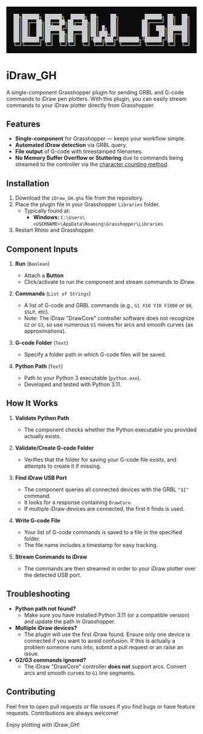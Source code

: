 ![iDraw_GH Banner](resources/idraw_gh_titlepic.png)

# iDraw_GH

A single-component Grasshopper plugin for sending GRBL and G-code commands to iDraw pen plotters. With this plugin, you can easily stream commands to your iDraw plotter directly from Grasshopper.

## Features

- **Single-component** for Grasshopper — keeps your workflow simple.  
- **Automated iDraw detection** via GRBL query.  
- **File output** of G-code with timestamped filenames.
- **No Memory Buffer Overflow or Stuttering** due to commands being streamed to the controller via the [character counting method](https://github.com/grbl/grbl/wiki/Interfacing-with-Grbl#streaming-a-g-code-program-to-grbl).

## Installation

1. Download the `iDraw_GH.gha` file from the repository.  
2. Place the plugin file in your Grasshopper `Libraries` folder.  
   - Typically found at:  
     - **Windows:** `C:\Users\<USERNAME>\AppData\Roaming\Grasshopper\Libraries`  
3. Restart Rhino and Grasshopper.  

## Component Inputs

1. **Run** (`Boolean`)  
   - Attach a **Button**  
   - Click/activate to run the component and stream commands to iDraw.  

2. **Commands** (`List of Strings`)  
   - A list of G-code and GRBL commands (e.g., `G1 X10 Y10 F1000` or `$H`, `$SLP`, etc).  
   - Note: The iDraw "DrawCore" controller software does not recognize `G2` or `G3`, so use numerous `G1` moves for arcs and smooth curves (as approximations).  

3. **G-code Folder** (`Text`)  
   - Specify a folder path in which G-code files will be saved.  

4. **Python Path** (`Text`)  
   - Path to your Python 3 executable (`python.exe`).  
   - Developed and tested with Python 3.11.  

## How It Works

1. **Validate Python Path**  
   - The component checks whether the Python executable you provided actually exists.  

2. **Validate/Create G-code Folder**  
   - Verifies that the folder for saving your G-code file exists, and attempts to create it if missing.  

3. **Find iDraw USB Port**  
   - The component queries all connected devices with the GRBL `"$I"` command.  
   - It looks for a response containing `DrawCore`.  
   - If multiple iDraw devices are connected, the first it finds is used.  

4. **Write G-code File**  
   - Your list of G-code commands is saved to a file in the specified folder.  
   - The file name includes a timestamp for easy tracking.  

5. **Stream Commands to iDraw**  
   - The commands are then streamed in order to your iDraw plotter over the detected USB port.  

## Troubleshooting

- **Python path not found?**  
  - Make sure you have installed Python 3.11 (or a compatible version) and update the path in Grasshopper.  
- **Multiple iDraw devices?**  
  - The plugin will use the first iDraw found. Ensure only one device is connected if you want to avoid confusion. If this is actually a problem someone runs into, submit a pull request or an raise an issue.  
- **G2/G3 commands ignored?**  
  - The iDraw "DrawCore" controller **does not** support arcs. Convert arcs and smooth curves to `G1` line segments.  

## Contributing

Feel free to open pull requests or file issues if you find bugs or have feature requests. Contributions are always welcome!


Enjoy plotting with iDraw_GH!
